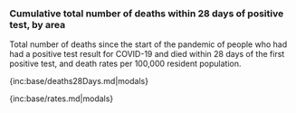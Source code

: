 ### Cumulative total number of deaths within 28 days of positive test, by area

Total number of deaths since the start of the pandemic of people who had had a positive test result for COVID-19 and died within 28 days of the first positive test, and death rates per 100,000 resident population.

{inc:base/deaths28Days.md|modals}

{inc:base/rates.md|modals}
